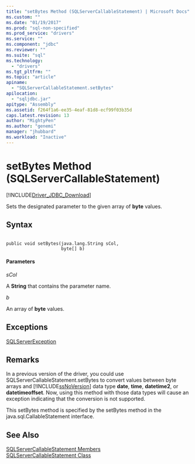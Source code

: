 ```yaml
---
title: "setBytes Method (SQLServerCallableStatement) | Microsoft Docs"
ms.custom: ""
ms.date: "01/19/2017"
ms.prod: "sql-non-specified"
ms.prod_service: "drivers"
ms.service: ""
ms.component: "jdbc"
ms.reviewer: ""
ms.suite: "sql"
ms.technology: 
  - "drivers"
ms.tgt_pltfrm: ""
ms.topic: "article"
apiname: 
  - "SQLServerCallableStatement.setBytes"
apilocation: 
  - "sqljdbc.jar"
apitype: "Assembly"
ms.assetid: f264f1a6-ee35-4eaf-81d8-ecf99f03b35d
caps.latest.revision: 13
author: "MightyPen"
ms.author: "genemi"
manager: "jhubbard"
ms.workload: "Inactive"
---
```

# setBytes Method (SQLServerCallableStatement)
[!INCLUDE[Driver_JDBC_Download](../../../includes/driver_jdbc_download.md)]

  Sets the designated parameter to the given array of **byte** values.  
  
## Syntax  
  
```  
  
public void setBytes(java.lang.String sCol,  
                     byte[] b)  
```  
  
#### Parameters  
 *sCol*  
  
 A **String** that contains the parameter name.  
  
 *b*  
  
 An array of **byte** values.  
  
## Exceptions  
 [SQLServerException](../../../connect/jdbc/reference/sqlserverexception-class.md)  
  
## Remarks  
 In a previous version of the driver, you could use SQLServerCallableStatement.setBytes to convert values between byte arrays and [!INCLUDE[ssNoVersion](../../../includes/ssnoversion_md.md)] data type **date**, **time**, **datetime2**, or **datetimeoffset**. Now, using this method with those data types will cause an exception indicating that the conversion is not supported.  
  
 This setBytes method is specified by the setBytes method in the java.sql.CallableStatement interface.  
  
## See Also  
 [SQLServerCallableStatement Members](../../../connect/jdbc/reference/sqlservercallablestatement-members.md)   
 [SQLServerCallableStatement Class](../../../connect/jdbc/reference/sqlservercallablestatement-class.md)  
  
  
